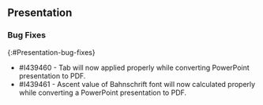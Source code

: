 ## Presentation

### Bug Fixes
{:#Presentation-bug-fixes}

* \#I439460 - Tab will now applied properly while converting PowerPoint presentation to PDF.
* \#I439461 - Ascent value of Bahnschrift font will now calculated properly while converting a PowerPoint presentation to PDF.
